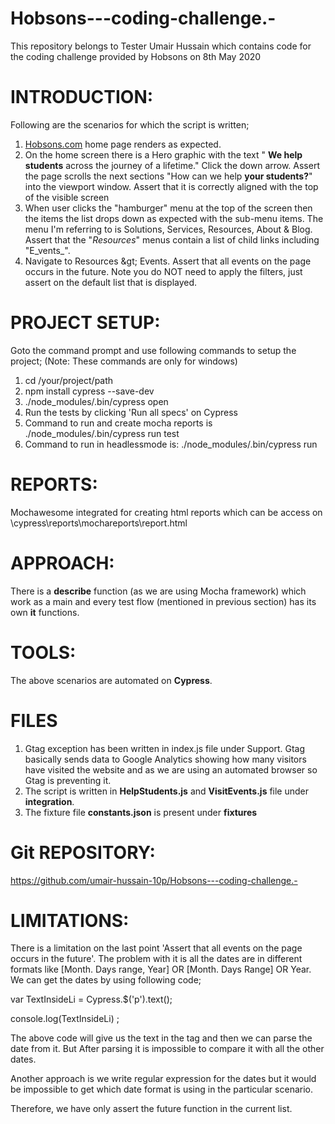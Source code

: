 # Hobsons---coding-challenge.-
This repository belongs to Tester Umair Hussain which contains code for the coding challenge provided by Hobsons on 8th May 2020 
# INTRODUCTION:

Following are the scenarios for which the script is written;

  1. [Hobsons.com](http://hobsons.com/) home page renders as expected.
  2. On the home screen there is a Hero graphic with the text &quot; **We help students**  across the journey of a lifetime.&quot; Click the down arrow. Assert the page scrolls the next sections &quot;How can we help  **your students?**&quot; into the viewport window. Assert that it is correctly aligned with the top of the visible screen
  3. When user clicks the &quot;hamburger&quot; menu at the top of the screen then the items the list drops down as expected with the sub-menu items. The menu I&#39;m referring to is Solutions, Services, Resources, About &amp; Blog. Assert that the &quot;_Resources_&quot; menus contain a list of child links including &quot;E_vents_&quot;.
  4. Navigate to Resources \&gt; Events. Assert that all events on the page occurs in the future. Note you do NOT need to apply the filters, just assert on the default list that is displayed.

# PROJECT SETUP:
Goto the command prompt and use following commands to setup the project; (Note: These commands are only for windows)
1. cd /your/project/path
2. npm install cypress --save-dev
3. ./node_modules/.bin/cypress open
4. Run the tests by clicking 'Run all specs' on Cypress
5. Command to run and create mocha reports is ./node_modules/.bin/cypress run test
6. Command to run in headlessmode is: ./node_modules/.bin/cypress run

# REPORTS:
Mochawesome integrated for creating html reports which can be access on \cypress\reports\mochareports\report.html

# APPROACH:
There is a **describe** function (as we are using Mocha framework) which work as a main and every test flow (mentioned in previous section) has its own **it** functions.

# TOOLS:

The above scenarios are automated on **Cypress**.

# FILES

1. Gtag exception has been written in index.js file under Support. Gtag basically sends data to Google Analytics showing how many visitors have visited the website and as we are using an automated browser so Gtag is preventing it.
2. The script is written in **HelpStudents.js** and **VisitEvents.js** file under **integration**.
3. The fixture file **constants.json** is present under **fixtures**

# Git REPOSITORY:

https://github.com/umair-hussain-10p/Hobsons---coding-challenge.-

# LIMITATIONS:

There is a limitation on the last point &#39;Assert that all events on the page occurs in the future&#39;. The problem with it is all the dates are in different formats like [Month. Days range, Year] OR [Month. Days Range] OR Year. We can get the dates by using following code;

var TextInsideLi = Cypress.$(&#39;p&#39;).text();

console.log(TextInsideLi) ;

The above code will give us the text in the tag and then we can parse the date from it. But After parsing it is impossible to compare it with all the other dates.

Another approach is we write regular expression for the dates but it would be impossible to get which date format is using in the particular scenario.

Therefore, we have only assert the future function in the current list.

